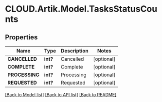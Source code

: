 # CLOUD.Artik.Model.TasksStatusCounts
## Properties

Name | Type | Description | Notes
------------ | ------------- | ------------- | -------------
**CANCELLED** | **int?** | Cancelled | [optional] 
**COMPLETE** | **int?** | Complete | [optional] 
**PROCESSING** | **int?** | Processing | [optional] 
**REQUESTED** | **int?** | Requested | [optional] 

[[Back to Model list]](../README.md#documentation-for-models) [[Back to API list]](../README.md#documentation-for-api-endpoints) [[Back to README]](../README.md)

